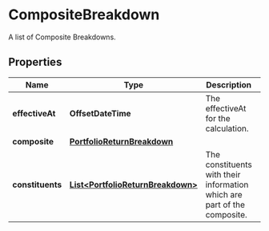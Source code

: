 

# CompositeBreakdown

A list of Composite Breakdowns.

## Properties

| Name | Type | Description | Notes |
|------------ | ------------- | ------------- | -------------|
|**effectiveAt** | **OffsetDateTime** | The effectiveAt for the calculation. |  |
|**composite** | [**PortfolioReturnBreakdown**](PortfolioReturnBreakdown.md) |  |  [optional] |
|**constituents** | [**List&lt;PortfolioReturnBreakdown&gt;**](PortfolioReturnBreakdown.md) | The constituents with their information which are part of the composite. |  [optional] |



